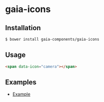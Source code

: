 # gaia-icons

## Installation

```bash
$ bower install gaia-components/gaia-icons
```

## Usage

```html
<span data-icon="camera"></span>
```

## Examples

- [Example](http://gaia-components.github.io/gaia-icons/)